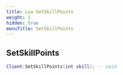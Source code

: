 ```yaml
---
title: Lua SetSkillPoints
weight: 1
hidden: true
menuTitle: SetSkillPoints
---
```

## SetSkillPoints
```lua
Client:SetSkillPoints(int skill); -- void
```